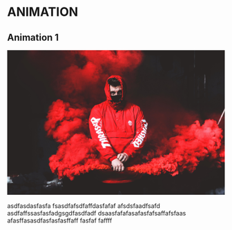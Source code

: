 # ANIMATION
## **Animation 1**
![](animation%201/2.jpg)

asdfasdasfasfa
fsasdfafsdfaffdasfafaf
afsdsfaadfsafd
asdfaffssasfasfadgsgdfasdfadf
dsaasfafafasafasfafsaffafsfaas
afasffasasdfasfasfasffaff
fasfaf
faffff
